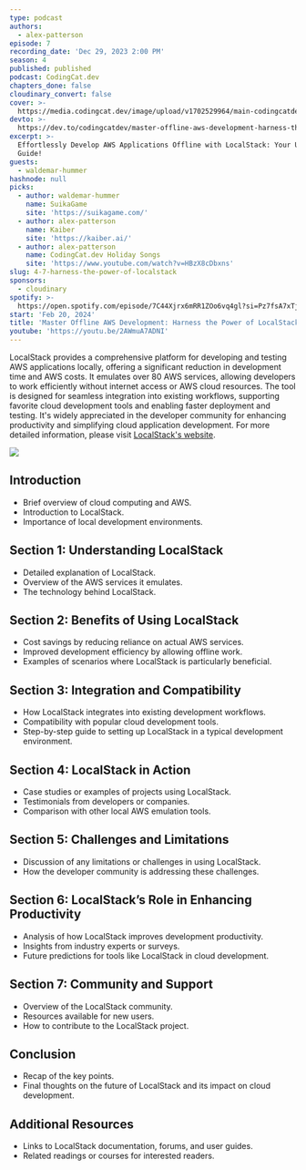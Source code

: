 ```yaml
---
type: podcast
authors:
  - alex-patterson
episode: 7
recording_date: 'Dec 29, 2023 2:00 PM'
season: 4
published: published
podcast: CodingCat.dev
chapters_done: false
cloudinary_convert: false
cover: >-
  https://media.codingcat.dev/image/upload/v1702529964/main-codingcatdev-photo/4_LocalStack.png
devto: >-
  https://dev.to/codingcatdev/master-offline-aws-development-harness-the-power-of-localstack-50cn
excerpt: >-
  Effortlessly Develop AWS Applications Offline with LocalStack: Your Ultimate
  Guide!
guests:
  - waldemar-hummer
hashnode: null
picks:
  - author: waldemar-hummer
    name: SuikaGame
    site: 'https://suikagame.com/'
  - author: alex-patterson
    name: Kaiber
    site: 'https://kaiber.ai/'
  - author: alex-patterson
    name: CodingCat.dev Holiday Songs
    site: 'https://www.youtube.com/watch?v=HBzX8cDbxns'
slug: 4-7-harness-the-power-of-localstack
sponsors:
  - cloudinary
spotify: >-
  https://open.spotify.com/episode/7C44Xjrx6mRR1ZOo6vq4gl?si=Pz7fsA7xTjyTgzRXM1ylUw
start: 'Feb 20, 2024'
title: 'Master Offline AWS Development: Harness the Power of LocalStack!'
youtube: 'https://youtu.be/2AWmuA7ADNI'
---
```


LocalStack provides a comprehensive platform for developing and testing AWS applications locally, offering a significant reduction in development time and AWS costs. It emulates over 80 AWS services, allowing developers to work efficiently without internet access or AWS cloud resources. The tool is designed for seamless integration into existing workflows, supporting favorite cloud development tools and enabling faster deployment and testing. It's widely appreciated in the developer community for enhancing productivity and simplifying cloud application development. For more detailed information, please visit [LocalStack's website](https://www.localstack.cloud/).

![](https://media.codingcat.dev/image/upload/v1703881364/main-codingcatdev-photo/1703881295934-4625cb52-38c9-4efb-a96e-2c020774be72_19.png)

## Introduction

- Brief overview of cloud computing and AWS.
- Introduction to LocalStack.
- Importance of local development environments.

## Section 1: Understanding LocalStack

- Detailed explanation of LocalStack.
- Overview of the AWS services it emulates.
- The technology behind LocalStack.

## Section 2: Benefits of Using LocalStack

- Cost savings by reducing reliance on actual AWS services.
- Improved development efficiency by allowing offline work.
- Examples of scenarios where LocalStack is particularly beneficial.

## Section 3: Integration and Compatibility

- How LocalStack integrates into existing development workflows.
- Compatibility with popular cloud development tools.
- Step-by-step guide to setting up LocalStack in a typical development environment.

## Section 4: LocalStack in Action

- Case studies or examples of projects using LocalStack.
- Testimonials from developers or companies.
- Comparison with other local AWS emulation tools.

## Section 5: Challenges and Limitations

- Discussion of any limitations or challenges in using LocalStack.
- How the developer community is addressing these challenges.

## Section 6: LocalStack’s Role in Enhancing Productivity

- Analysis of how LocalStack improves development productivity.
- Insights from industry experts or surveys.
- Future predictions for tools like LocalStack in cloud development.

## Section 7: Community and Support

- Overview of the LocalStack community.
- Resources available for new users.
- How to contribute to the LocalStack project.

## Conclusion

- Recap of the key points.
- Final thoughts on the future of LocalStack and its impact on cloud development.

## Additional Resources

- Links to LocalStack documentation, forums, and user guides.
- Related readings or courses for interested readers.
